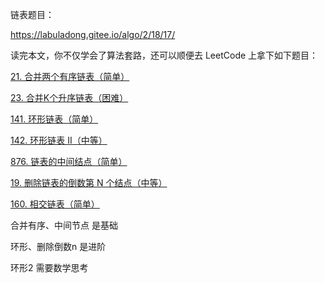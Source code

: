 

链表题目：



https://labuladong.gitee.io/algo/2/18/17/



读完本文，你不仅学会了算法套路，还可以顺便去 LeetCode 上拿下如下题目：

[21. 合并两个有序链表（简单）](https://leetcode-cn.com/problems/merge-two-sorted-lists/)

[23. 合并K个升序链表（困难）](https://leetcode-cn.com/problems/merge-k-sorted-lists/)

[141. 环形链表（简单）](https://leetcode-cn.com/problems/linked-list-cycle/)

[142. 环形链表 II（中等）](https://leetcode-cn.com/problems/linked-list-cycle-ii/)

[876. 链表的中间结点（简单）](https://leetcode-cn.com/problems/middle-of-the-linked-list/)

[19. 删除链表的倒数第 N 个结点（中等）](https://leetcode-cn.com/problems/remove-nth-node-from-end-of-list/)

[160. 相交链表（简单）](https://leetcode-cn.com/problems/intersection-of-two-linked-lists/)





合并有序、中间节点 是基础

环形、删除倒数n 是进阶

环形2 需要数学思考

